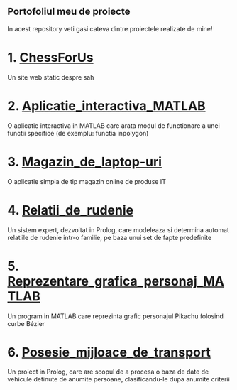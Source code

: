## Portofoliul meu de proiecte

In acest repository veti gasi cateva dintre proiectele realizate de mine!

# 1. [ChessForUs](https://github.com/Valentin-Mocanu/ChessForUs.git)

Un site web static despre sah

# 2. [Aplicatie_interactiva_MATLAB](https://github.com/Valentin-Mocanu/Aplicatie_interactiva_MATLAB.git)

O aplicatie interactiva in MATLAB care arata modul de functionare a unei functii specifice (de exemplu: functia inpolygon)

# 3. [Magazin_de_laptop-uri](https://github.com/Valentin-Mocanu/Magazin_de_laptop-uri.git)

O aplicatie simpla de tip magazin online de produse IT

# 4. [Relatii_de_rudenie](https://github.com/Valentin-Mocanu/Relatii_de_rudenie.git)

Un sistem expert, dezvoltat in Prolog, care modeleaza si determina automat relatiile de rudenie intr-o familie, pe baza unui set de fapte predefinite

# 5. [Reprezentare_grafica_personaj_MATLAB](https://github.com/Valentin-Mocanu/Reprezentare_grafica_personaj_MATLAB.git)

Un program in MATLAB care reprezinta grafic personajul Pikachu folosind curbe Bézier

# 6. [Posesie_mijloace_de_transport](https://github.com/Valentin-Mocanu/Posesie_mijloace_de_transport.git)

Un proiect in Prolog, care are scopul de a procesa o baza de date de vehicule detinute de anumite persoane, clasificandu-le dupa anumite criterii
